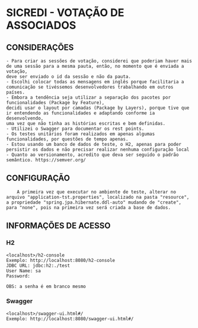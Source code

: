 # SICREDI - VOTAÇÃO DE ASSOCIADOS

## CONSIDERAÇÕES
	
	- Para criar as sessões de votação, considerei que poderiam haver mais de uma sessão para a mesma pauta, então, no momento que é enviada a votação,
	deve ser enviado o id da sessão e não da pauta.
	- Escolhi colocar todas as mensagens em inglês porque facilitaria a comunicação se tivéssemos desenvolvedores trabalhando em outros países.
	- Embora a tendência seja utilizar a separação dos pacotes por funcionalidades (Package by Feature),
	decidi usar o layout por camadas (Package by Layers), porque tive que ir entendendo as funcionalidades e adaptando conforme ia desenvolvendo,
	uma vez que não tinha as histórias escritas e bem definidas.
	- Utilizei o Swagger para documentar os rest points.
	- Os testes unitários foram realizados em apenas algumas funcionalidades, por questões de tempo apenas.
	- Estou usando um banco de dados de teste, o H2, apenas para poder persistir os dados e não precisar realizar nenhuma configuração local
	- Quanto ao versionamento, acredito que deva ser seguido o padrão semântico. https://semver.org/


## CONFIGURAÇÃO
	
		A primeira vez que executar no ambiente de teste, alterar no arquivo "application-tst.properties", localizado na pasta "resource", 
	a propriedade "spring.jpa.hibernate.ddl-auto" mudando de "create", para "none", pois na primeira vez será criada a base de dados.


## INFORMAÇÕES DE ACESSO

### H2
	<localhost>/h2-console
	Exemplo: http://localhost:8080/h2-console
	JDBC URL: jdbc:h2:./test
	User Name: sa
	Password:
	
	OBS: a senha é em branco mesmo
	
### Swagger
	<localhost>/swagger-ui.html#/
	Exemplo: http://localhost:8080/swagger-ui.html#/
